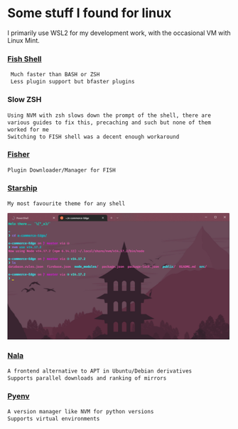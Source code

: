 # Some stuff I found for linux

I primarily use WSL2 for my development work, with the occasional VM with Linux Mint.

### [Fish Shell](https://fishshell.com/)

     Much faster than BASH or ZSH
     Less plugin support but bfaster plugins

### Slow ZSH

    Using NVM with zsh slows down the prompt of the shell, there are various guides to fix this, precaching and such but none of them worked for me
    Switching to FISH shell was a decent enough workaround

### [Fisher](https://github.com/jorgebucaran/fisher)

    Plugin Downloader/Manager for FISH

### [Starship](https://starship.rs/guide/#%F0%9F%9A%80-installation)

    My most favourite theme for any shell

<img src="../pics/terminal.png" width="500">

### [Nala](https://gitlab.com/volian/nala)

    A frontend alternative to APT in Ubuntu/Debian derivatives
    Supports parallel downloads and ranking of mirrors

### [Pyenv](https://github.com/pyenv/pyenv)

    A version manager like NVM for python versions
    Supports virtual environments
